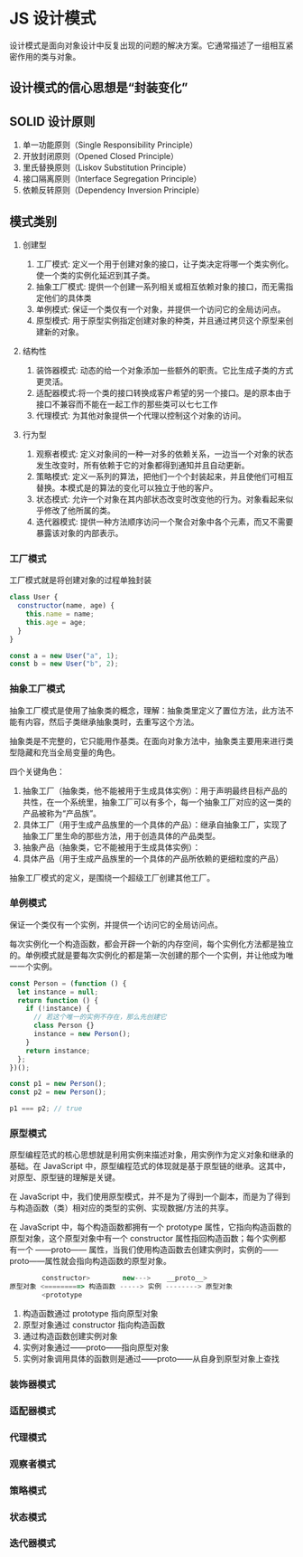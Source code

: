 # JS 设计模式

设计模式是面向对象设计中反复出现的问题的解决方案。它通常描述了一组相互紧密作用的类与对象。

## 设计模式的信心思想是“封装变化”

## SOLID 设计原则

1. 单一功能原则（Single Responsibility Principle）
2. 开放封闭原则（Opened Closed Principle）
3. 里氏替换原则（Liskov Substitution Principle）
4. 接口隔离原则（Interface Segregation Principle）
5. 依赖反转原则（Dependency Inversion Principle）

## 模式类别

1. 创建型

   1. 工厂模式: 定义一个用于创建对象的接口，让子类决定将哪一个类实例化。使一个类的实例化延迟到其子类。
   2. 抽象工厂模式: 提供一个创建一系列相关或相互依赖对象的接口，而无需指定他们的具体类
   3. 单例模式: 保证一个类仅有一个对象，并提供一个访问它的全局访问点。
   4. 原型模式: 用于原型实例指定创建对象的种类，并且通过拷贝这个原型来创建新的对象。

2. 结构性

   1. 装饰器模式: 动态的给一个对象添加一些额外的职责。它比生成子类的方式更灵活。
   2. 适配器模式:将一个类的接口转换成客户希望的另一个接口。是的原本由于接口不兼容而不能在一起工作的那些类可以七七工作
   3. 代理模式: 为其他对象提供一个代理以控制这个对象的访问。

3. 行为型
   1. 观察者模式: 定义对象间的一种一对多的依赖关系，一边当一个对象的状态发生改变时，所有依赖于它的对象都得到通知并且自动更新。
   2. 策略模式: 定义一系列的算法，把他们一个个封装起来，并且使他们可相互替换。本模式是的算法的变化可以独立于他的客户。
   3. 状态模式: 允许一个对象在其内部状态改变时改变他的行为。对象看起来似乎修改了他所属的类。
   4. 迭代器模式: 提供一种方法顺序访问一个聚合对象中各个元素，而又不需要暴露该对象的内部表示。

### 工厂模式

工厂模式就是将创建对象的过程单独封装

```js
class User {
  constructor(name, age) {
    this.name = name;
    this.age = age;
  }
}

const a = new User("a", 1);
const b = new User("b", 2);
```

### 抽象工厂模式

抽象工厂模式是使用了抽象类的概念，理解：抽象类里定义了置位方法，此方法不能有内容，然后子类继承抽象类时，去重写这个方法。

抽象类是不完整的，它只能用作基类。在面向对象方法中，抽象类主要用来进行类型隐藏和充当全局变量的角色。

四个关键角色：

1. 抽象工厂（抽象类，他不能被用于生成具体实例）：用于声明最终目标产品的共性，在一个系统里，抽象工厂可以有多个，每一个抽象工厂对应的这一类的产品被称为“产品族”。
2. 具体工厂（用于生成产品族里的一个具体的产品）：继承自抽象工厂，实现了抽象工厂里生命的那些方法，用于创造具体的产品类型。
3. 抽象产品（抽象类，它不能被用于生成具体实例）：
4. 具体产品（用于生成产品族里的一个具体的产品所依赖的更细粒度的产品）

抽象工厂模式的定义，是围绕一个超级工厂创建其他工厂。

### 单例模式

保证一个类仅有一个实例，并提供一个访问它的全局访问点。

每次实例化一个构造函数，都会开辟一个新的内存空间，每个实例化方法都是独立的。单例模式就是要每次实例化的都是第一次创建的那个一个实例，并让他成为唯一一个实例。

```js
const Person = (function () {
  let instance = null;
  return function () {
    if (!instance) {
      // 若这个唯一的实例不存在，那么先创建它
      class Person {}
      instance = new Person();
    }
    return instance;
  };
})();

const p1 = new Person();
const p2 = new Person();

p1 === p2; // true
```

### 原型模式

原型编程范式的核心思想就是利用实例来描述对象，用实例作为定义对象和继承的基础。在 JavaScript 中，原型编程范式的体现就是基于原型链的继承。这其中，对原型、原型链的理解是关键。

在 JavaScript 中，我们使用原型模式，并不是为了得到一个副本，而是为了得到与构造函数（类）相对应的类型的实例、实现数据/方法的共享。

在 JavaScript 中，每个构造函数都拥有一个 prototype 属性，它指向构造函数的原型对象，这个原型对象中有一个 constructor 属性指回构造函数；每个实例都有一个 ——proto—— 属性，当我们使用构造函数去创建实例时，实例的——proto——属性就会指向构造函数的原型对象。

```js
        constructor>        new--->    __proto__>
原型对象 <=========> 构造函数 -----> 实例 --------> 原型对象
        <prototype
```

1. 构造函数通过 prototype 指向原型对象
2. 原型对象通过 constructor 指向构造函数
3. 通过构造函数创建实例对象
4. 实例对象通过——proto——指向原型对象
5. 实例对象调用具体的函数则是通过——proto——从自身到原型对象上查找

### 装饰器模式

### 适配器模式

### 代理模式

### 观察者模式

### 策略模式

### 状态模式

### 迭代器模式

